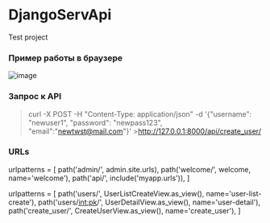 # DjangoServApi
Test project

### Пример работы в браузере
![image](https://github.com/MiroAlexAI/DjangoServApi/assets/126348122/9f4dba65-c9dc-4b84-ae7c-20ada6f194bb)

### Запрос к API

>curl -X POST -H "Content-Type: application/json" -d '{"username": "newuser1", "password": "newpass123", "email":"newtwst@mail.com"}' >http://127.0.0.1:8000/api/create_user/


### URLs
urlpatterns = [
    path('admin/', admin.site.urls),
    path('welcome/', welcome, name='welcome'),
    path('api/', include('myapp.urls')),
]

urlpatterns = [
    path('users/', UserListCreateView.as_view(), name='user-list-create'),
    path('users/<int:pk>/', UserDetailView.as_view(), name='user-detail'),
    path('create_user/', CreateUserView.as_view(), name='create_user'),
]


